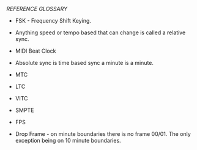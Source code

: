 *REFERENCE GLOSSARY*

- FSK - Frequency Shift Keying.

- Anything speed or tempo based that can change is called a relative sync.

- MIDI Beat Clock

- Absolute sync is time based sync a minute is a minute.

- MTC

- LTC

- VITC

- SMPTE

- FPS
- Drop Frame - on minute boundaries there is no frame 00/01. The only exception being on 10 minute boundaries.